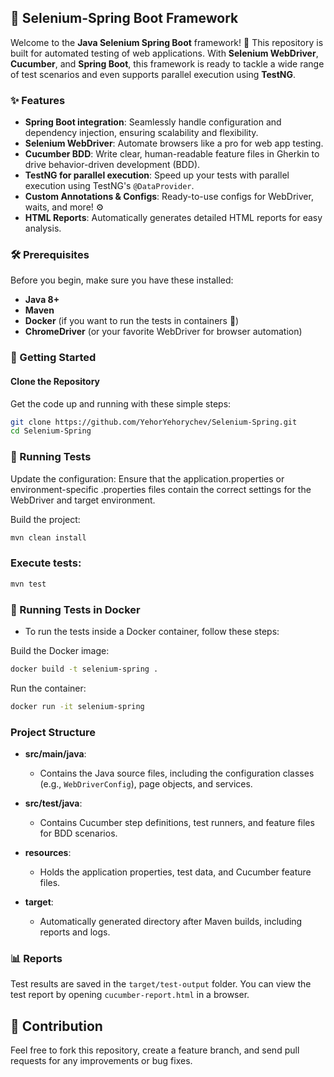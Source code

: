 ## 🚀 Selenium-Spring Boot Framework

Welcome to the **Java Selenium Spring Boot** framework! 🎉 This repository is built for automated testing of web applications. With **Selenium WebDriver**, **Cucumber**, and **Spring Boot**, this framework is ready to tackle a wide range of test scenarios and even supports parallel execution using **TestNG**.

### ✨ Features

- **Spring Boot integration**: Seamlessly handle configuration and dependency injection, ensuring scalability and flexibility.
- **Selenium WebDriver**: Automate browsers like a pro for web app testing.
- **Cucumber BDD**: Write clear, human-readable feature files in Gherkin to drive behavior-driven development (BDD).
- **TestNG for parallel execution**: Speed up your tests with parallel execution using TestNG's `@DataProvider`.
- **Custom Annotations & Configs**: Ready-to-use configs for WebDriver, waits, and more! ⚙️
- **HTML Reports**: Automatically generates detailed HTML reports for easy analysis.

### 🛠️ Prerequisites

Before you begin, make sure you have these installed:
- **Java 8+**
- **Maven**
- **Docker** (if you want to run the tests in containers 🐳)
- **ChromeDriver** (or your favorite WebDriver for browser automation)

### 🚀 Getting Started

#### Clone the Repository

Get the code up and running with these simple steps:

```bash
git clone https://github.com/YehorYehorychev/Selenium-Spring.git
cd Selenium-Spring
```

### 🧪 Running Tests

Update the configuration: Ensure that the application.properties or environment-specific .properties files contain the correct settings for the WebDriver and target environment.

Build the project:

```bash
mvn clean install
```

### Execute tests:

```bash
mvn test
```

### 🐳 Running Tests in Docker

- To run the tests inside a Docker container, follow these steps:

Build the Docker image:

```bash
docker build -t selenium-spring .
```

Run the container:

```bash
docker run -it selenium-spring
```

### Project Structure

- **src/main/java**:
  - Contains the Java source files, including the configuration classes (e.g., `WebDriverConfig`), page objects, and services.
  
- **src/test/java**:
  - Contains Cucumber step definitions, test runners, and feature files for BDD scenarios.

- **resources**:
  - Holds the application properties, test data, and Cucumber feature files.

- **target**:
  - Automatically generated directory after Maven builds, including reports and logs.

### 📊 Reports

Test results are saved in the `target/test-output` folder. You can view the test report by opening `cucumber-report.html` in a browser.


## 🙌 Contribution

Feel free to fork this repository, create a feature branch, and send pull requests for any improvements or bug fixes.


